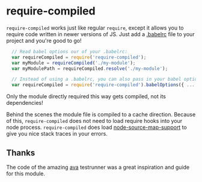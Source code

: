 # require-compiled

`require-compiled` works just like regular `require`, except it allows you to require code written in newer versions of JS.
Just add a [.babelrc](https://babeljs.io/docs/usage/babelrc/) file to your project and you're good to go!

```js
  // Read babel options our of your .babelrc:
  var requireCompiled = require('require-compiled');
  var myModule = requireCompiled('./my-module');
  var myModulePath = requireCompiled.resolve('./my-module');

  // Instead of using a .babelrc, you can also pass in your babel options explicitly:
  var requireCompiled = require('require-compiled').babelOptions({ ... });
```

Only the module directly required this way gets compiled, not its dependencies!

Behind the scenes the module file is compiled to a cache direction.
Because of this, `require-compiled` does not need to load require hooks into your node process.
`require-compiled` does load [node-source-map-support](https://github.com/evanw/node-source-map-support) to give you nice stack traces in your errors.

## Thanks
The code of the amazing [ava](https://github.com/sindresorhus/ava) testrunner was a great inspiration and guide for this module.
